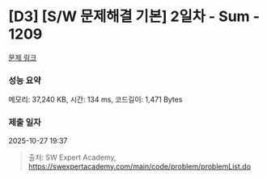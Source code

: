 # [D3] [S/W 문제해결 기본] 2일차 - Sum - 1209 

[문제 링크](https://swexpertacademy.com/main/code/problem/problemDetail.do?contestProbId=AV13_BWKACUCFAYh) 

### 성능 요약

메모리: 37,240 KB, 시간: 134 ms, 코드길이: 1,471 Bytes

### 제출 일자

2025-10-27 19:37



> 출처: SW Expert Academy, https://swexpertacademy.com/main/code/problem/problemList.do